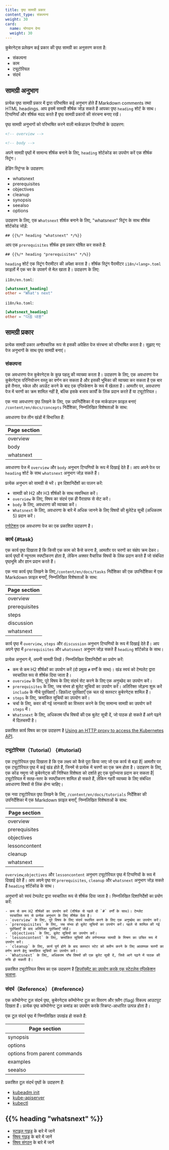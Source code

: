 ```yaml
---
title: पृष्ठ सामग्री प्रकार
content_type: संकल्पना
weight: 30
card:
  name: योगदान देना
  weight: 30
---
```


<!-- overview -->

कुबेरनेट्स प्रलेखन कई प्रकार की पृष्ठ सामग्री का अनुसरण करता है:

- संकल्पना
- काम
- ट्यूटोरियल
- संदर्भ

<!-- body -->

## सामग्री अनुभाग

प्रत्येक पृष्ठ सामग्री प्रकार में द्वारा परिभाषित कई अनुभाग होते हैं
Markdown comments तथा HTML headings. आप इसमें सामग्री शीर्षक जोड़ सकते हैं
आपका पृष्ठ `heading` शोर्ट के साथ। टिप्पणियाँ और शीर्षक मदद करते हैं
पृष्ठ सामग्री प्रकारों की संरचना बनाए रखें।

पृष्ठ सामग्री अनुभागों को परिभाषित करने वाली मार्कडाउन टिप्पणियों के उदाहरण:

```markdown
<!-- overview -->
```

```markdown
<!-- body -->
```

अपने सामग्री पृष्ठों में सामान्य शीर्षक बनाने के लिए, `heading` शोर्टकोड का उपयोग करें
एक शीर्षक स्ट्रिंग।

हेडिंग स्ट्रिंग्स के उदाहरण:

- whatsnext
- prerequisites
- objectives
- cleanup
- synopsis
- seealso
- options

उदाहरण के लिए, एक `Whatsnext` शीर्षक बनाने के लिए, "whatsnext" स्ट्रिंग के साथ शीर्षक शोर्टकोड जोड़ें:

```none
## {{%/* heading "whatsnext" */%}}
```

आप एक `prerequisites` शीर्षक इस प्रकार घोषित कर सकते हैं:

```none
## {{%/* heading "prerequisites" */%}}
```

`heading` शोर्ट एक स्ट्रिंग पैरामीटर की अपेक्षा करता है।
शीर्षक स्ट्रिंग पैरामीटर `i18n/<lang>.toml` फ़ाइलों में एक चर के उपसर्ग से मेल खाता है।
उदाहरण के लिए:

`i18n/en.toml`:

```toml
[whatsnext_heading]
other = "What's next"
```

`i18n/ko.toml`:

```toml
[whatsnext_heading]
other = "다음 내용"
```

## सामग्री प्रकार

प्रत्येक सामग्री प्रकार अनौपचारिक रूप से इसकी अपेक्षित पेज संरचना को परिभाषित करता है।
सुझाए गए पेज अनुभागों के साथ पृष्ठ सामग्री बनाएं।

### संकल्पना

एक अवधारणा पेज कुबेरनेट्स के कुछ पहलू की व्याख्या करता है। उदाहरण के लिए, एक अवधारणा
पेज कुबेरनेट्स परिनियोजन वस्तु का वर्णन कर सकता है और इसकी भूमिका की व्याख्या कर सकता है
एक बार इसे तैनात, स्केल और अपडेट करने के बाद एक एप्लिकेशन के रूप में खेलता है। आमतौर पर, अवधारणा
पेज में चरणों का क्रम शामिल नहीं है, बल्कि इसके बजाय कार्यों के लिंक प्रदान करते हैं या
ट्यूटोरियल।

एक नया अवधारणा पृष्ठ लिखने के लिए, एक उपनिर्देशिका में एक मार्कडाउन फ़ाइल बनाएं
`/content/en/docs/concepts` निर्देशिका, निम्नलिखित विशेषताओं के साथ:

अवधारणा पेज तीन खंडों में विभाजित हैं:

| Page section  |
|---------------|
| overview      |
| body          |
| whatsnext     |

अवधारणा पेज में `overview` और `body` अनुभाग टिप्पणियों के रूप में दिखाई देते हैं।
आप अपने पेज पर `heading` शोर्ट के साथ `whatsnext` अनुभाग जोड़ सकते हैं।

प्रत्येक अनुभाग को सामग्री से भरें। इन दिशानिर्देशों का पालन करें:

- सामग्री को H2 और H3 शीर्षकों के साथ व्यवस्थित करें।
- `overview` के लिए, विषय का संदर्भ एक ही पैराग्राफ से सेट करें।
- `body` के लिए, अवधारणा की व्याख्या करें।
- `Whatsnext` के लिए, अवधारणा के बारे में अधिक जानने के लिए विषयों की बुलेटेड सूची (अधिकतम 5) प्रदान करें।

[एनोटेशन](/docs/concepts/overview/working-with-objects/annotations/) एक अवधारणा पेज का एक प्रकाशित उदाहरण है।

### कार्य {#task}

एक कार्य पृष्ठ दिखाता है कि किसी एक काम को कैसे करना है, आमतौर पर चरणों का
संक्षेप क्रम देकर। कार्य पृष्ठों में न्यूनतम स्पष्टीकरण होता है, लेकिन अक्सर वैचारिक विषयों के
लिंक प्रदान करते हैं जो संबंधित पृष्ठभूमि और ज्ञान प्रदान करते हैं।

एक नया कार्य पृष्ठ लिखने के लिए,`/content/en/docs/tasks` निर्देशिका की एक उपनिर्देशिका
में एक Markdown फ़ाइल बनाएँ, निम्नलिखित विशेषताओं के साथ:

| Page section  |
|---------------|
| overview      |
| prerequisites |
| steps         |
| discussion    |
| whatsnext     |

कार्य पृष्ठ में `overview`, `steps` और `discussion` अनुभाग टिप्पणियों के रूप में दिखाई देते हैं।
आप अपने पृष्ठ में `prerequisites` और `whatsnext` अनुभाग जोड़ सकते हैं `heading`
शॉर्टकोड के साथ।

प्रत्येक अनुभाग में, अपनी सामग्री लिखें। निम्नलिखित दिशानिर्देशों का प्रयोग करें:

- कम से कम H2 शीर्षकों का उपयोग करें (दो प्रमुख `#` वर्णों के साथ)। खंड
  स्वयं को टेम्पलेट द्वारा स्वचालित रूप से शीर्षक दिया जाता है।
- `overview` के लिए, पूरे विषय के लिए संदर्भ सेट करने के लिए एक अनुच्छेद का उपयोग करें।
- `prerequisites` के लिए, जब संभव हो बुलेट सूचियों का उपयोग करें। अतिरिक्त जोड़ना शुरू करें
  `include` के नीचे पूर्वापेक्षाएँ। डिफ़ॉल्ट पूर्वापेक्षाएँ एक चल रहे क्लस्टर कुबेरनेट्स शामिल हैं।
- `steps` के लिए, क्रमांकित सूचियों का उपयोग करें।
- चर्चा के लिए, कवर की गई जानकारी का विस्तार करने के लिए सामान्य सामग्री का उपयोग करें
  `steps` में।
- `Whatsnext` के लिए, अधिकतम पाँच विषयों की एक बुलेट सूची दें, जो पाठक हो सकते हैं
  आगे पढ़ने में दिलचस्पी है।

प्रकाशित कार्य विषय का एक उदाहरण है [Using an HTTP proxy to access the Kubernetes API](/docs/tasks/extend-kubernetes/http-proxy-access-api/).

### ट्यूटोरियल（Tutorial） {#tutorial}

एक ट्यूटोरियल पृष्ठ दिखाता है कि एक लक्ष्य को कैसे पूरा किया जाए जो एक कार्य से बड़ा है|
आमतौर पर एक ट्यूटोरियल पृष्ठ में कई खंड होते हैं, जिनमें से प्रत्येक में चरणों का एक क्रम होता है।
उदाहरण के लिए, एक कोड नमूना जो कुबेरनेट्स की निश्चित विशेषता को दर्शाते हुए एक पूर्वाभ्यास प्रदान कर सकता है| 
ट्यूटोरियल में सतह-स्तर के स्पष्टीकरण शामिल हो सकते हैं, लेकिन गहरी व्याख्या के लिए संबंधित अवधारणा विषयों से लिंक होना चाहिए।

एक नया ट्यूटोरियल पृष्ठ लिखने के लिए, `/content/en/docs/tutorials` निर्देशिका की उपनिर्देशिका में
एक Markdown फ़ाइल बनाएँ, निम्नलिखित विशेषताओं के साथ:

| Page section  |
|---------------|
| overview      |
| prerequisites |
| objectives    |
| lessoncontent |
| cleanup       |
| whatsnext     |

`overview`,`objectives` और `lessoncontent` अनुभाग ट्यूटोरियल पृष्ठ में टिप्पणियों के रूप में दिखाई देते हैं।
आप अपने पृष्ठ पर `prerequisites`, `cleanup` और `whatsnext` अनुभाग जोड़ सकते हैं
`heading` शॉर्टकोड के साथ।

अनुभागों को स्वयं टेम्पलेट द्वारा स्वचालित रूप से शीर्षक दिया जाता है।
निम्नलिखित दिशानिर्देशों का प्रयोग करें:
	
	- कम से कम H2 शीर्षकों का उपयोग करें (शीर्षक से पहले दो `#` वर्णों के साथ)। टेम्प्लेट
	  स्वचालित रूप से प्रत्येक अनुभाग के लिए शीर्षक देता है।
	- `overview` के लिए, पूरे विषय के लिए संदर्भ स्थापित करने के लिए एक अनुच्छेद का उपयोग करें।
	- `prerequisites` के लिए, जब संभव हो बुलेट सूचियों का उपयोग करें। पहले से शामिल की गई
	  पूर्वापेक्षाएँ के बाद अतिरिक्त पूर्वापेक्षाएँ जोड़ें।
	- `objectives` के लिए, बुलेट सूचियों का उपयोग करें।
	- `lessoncontent` के लिए, क्रमांकित सूचियों और वर्णनात्मक सामग्री के मिश्रण का उचित रूप में उपयोग करें।
	- `cleanup` के लिए, कार्य पूर्ण होने के बाद क्लस्टर स्टेट को क्लीन करने के लिए आवश्यक चरणों का वर्णन करने हेतु क्रमांकित सूचियों का उपयोग करें।
	- `Whatsnext` के लिए, अधिकतम पाँच विषयों की एक बुलेट सूची दें, जिसे आगे पढ़ने में पाठक की रुचि हो सकती है।

प्रकाशित ट्यूटोरियल विषय का एक उदाहरण है
[डिप्लॉयमेंट का उपयोग करके एक स्टेटलेस एप्लिकेशन चलाना](/docs/tasks/run-application/run-stateless-application-deployment/).

### संदर्भ（Reference） {#reference}

एक कॉम्पोनेन्ट टूल संदर्भ पृष्ठ, कुबेरनेट्स कॉम्पोनेन्ट टूल का विवरण और फ़्लैग (flag) विकल्प आउटपुट दिखता हैं। 
प्रत्येक पृष्ठ कॉम्पोनेन्ट टूल कमांड का उपयोग करके स्क्रिप्ट-आधारित उत्पन्न होता है।

एक टूल संदर्भ पृष्ठ में निम्नलिखित उपखंड हो सकते हैं:

| Page section                 |
|------------------------------|
| synopsis                     |
| options                      |
| options from parent commands |
| examples                     |
| seealso                      |

प्रकाशित टूल संदर्भ पृष्ठों के उदाहरण हैं:

- [kubeadm init](/docs/reference/setup-tools/kubeadm/kubeadm-init/)
- [kube-apiserver](/docs/reference/command-line-tools-reference/kube-apiserver/)
- [kubectl](/docs/reference/kubectl/kubectl/)

## {{% heading "whatsnext" %}}

- [स्टाइल गाइड](/docs/contribute/style/style-guide/) के बारे में जानें
- [विषय गाइड](/docs/contribute/style/content-guide/) के बारे में जानें
- [विषय संगठन](/docs/contribute/style/content-organization/) के बारे में जानें
